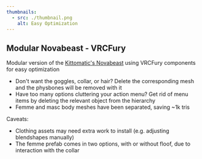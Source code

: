 ```yaml
---
thumbnails:
  - src: ./thumbnail.png
    alt: Easy Optimization
---
```


## Modular Novabeast - VRCFury

Modular version of the [Kittomatic's Novabeast](https://jinxxy.com/kittomatic/novabeast) using VRCFury components for easy optimization

- Don't want the goggles, collar, or hair? Delete the corresponding mesh and the physbones will be removed with it
- Have too many options cluttering your action menu? Get rid of menu items by deleting the relevant object from the hierarchy
- Femme and masc body meshes have been separated, saving ~1k tris

Caveats:

- Clothing assets may need extra work to install (e.g. adjusting blendshapes manually)
- The femme prefab comes in two options, with or without floof, due to interaction with the collar
